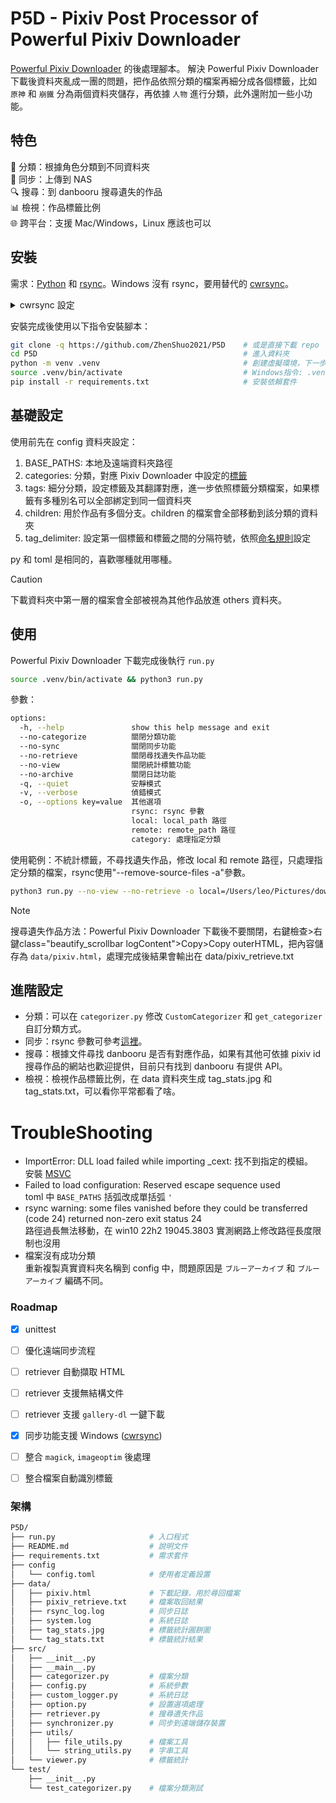 # P5D - Pixiv Post Processor of Powerful Pixiv Downloader
[Powerful Pixiv Downloader](https://github.com/xuejianxianzun/PixivBatchDownloader) 的後處理腳本。
解決 Powerful Pixiv Downloader 下載後資料夾亂成一團的問題，把作品依照分類的檔案再細分成各個標籤，比如 `原神` 和 `崩鐵` 分為兩個資料夾儲存，再依據 `人物` 進行分類，此外還附加一些小功能。

## 特色
📁 分類：根據角色分類到不同資料夾  
🔄 同步：上傳到 NAS  
🔍 搜尋：到 danbooru 搜尋遺失的作品  
📊 檢視：作品標籤比例  
🌐 跨平台：支援 Mac/Windows，Linux 應該也可以

## 安裝
需求：[Python](https://liaoxuefeng.com/books/python/install/) 和 [rsync](https://formulae.brew.sh/formula/rsync)。Windows 沒有 rsync，要用替代的 [cwrsync](https://itefix.net/cwrsync/client/downloads)。

<details>
<summary> cwrsync 設定 </summary>
下載完成後解壓縮重新命名資料夾成 cwrsync，放到 `C:\app`，有兩種方法設定：

1. 用系統管理員身分執行 PowerShell，輸入
```sh
$newPath = "C:\app\cwrsync\bin"

[System.Environment]::SetEnvironmentVariable("PATH", "$([System.Environment]::GetEnvironmentVariable("PATH", [System.EnvironmentVariableTarget]::Machine));$newPath", [System.EnvironmentVariableTarget]::Machine)
```

2. 執行 `sysdm.cpl`，點擊 `進階` > `環境變數` > 系統變數中找到 `PATH` > 點擊新增輸入 `C:\app\cwrsync\bin` > 點選兩個確認以及關閉 cmd 刷新。
</details>

安裝完成後使用以下指令安裝腳本：
```sh
git clone -q https://github.com/ZhenShuo2021/P5D    # 或是直接下載 repo
cd P5D                                              # 進入資料夾
python -m venv .venv                                # 創建虛擬環境，下一步是進入虛擬環境
source .venv/bin/activate                           # Windows指令: .venv\Scripts\activate
pip install -r requirements.txt                     # 安裝依賴套件
```

## 基礎設定

使用前先在 config 資料夾設定：
1. BASE_PATHS: 本地及遠端資料夾路徑
2. categories: 分類，對應 Pixiv Downloader 中設定的[標籤](https://xuejianxianzun.github.io/PBDWiki/#/zh-tw/%E8%A8%AD%E5%AE%9A%E9%81%B8%E9%A0%85?id=%e4%bd%bf%e7%94%a8%e7%ac%ac%e4%b8%80%e5%80%8b%e5%8c%b9%e9%85%8d%e7%9a%84-tag-%e5%bb%ba%e7%ab%8b%e8%b3%87%e6%96%99%e5%a4%be)
3. tags: 細分分類，設定標籤及其翻譯對應，進一步依照標籤分類檔案，如果標籤有多種別名可以全部綁定到同一個資料夾
4. children: 用於作品有多個分支。children 的檔案會全部移動到該分類的資料夾
5. tag_delimiter: 設定第一個標籤和標籤之間的分隔符號，依照[命名規則](https://xuejianxianzun.github.io/PBDWiki/#/zh-tw/%E4%BE%BF%E6%8D%B7%E5%8A%9F%E8%83%BD?id=%e5%84%b2%e5%ad%98%e5%92%8c%e8%bc%89%e5%85%a5%e5%91%bd%e5%90%8d%e8%a6%8f%e5%89%87)設定

py 和 toml 是相同的，喜歡哪種就用哪種。

> [!CAUTION]
> 下載資料夾中第一層的檔案會全部被視為其他作品放進 others 資料夾。

## 使用
Powerful Pixiv Downloader 下載完成後執行 `run.py`
```sh
source .venv/bin/activate && python3 run.py
```

參數：
```sh
options:
  -h, --help               show this help message and exit
  --no-categorize          關閉分類功能
  --no-sync                關閉同步功能
  --no-retrieve            關閉尋找遺失作品功能
  --no-view                關閉統計標籤功能
  --no-archive             關閉日誌功能
  -q, --quiet              安靜模式
  -v, --verbose            偵錯模式
  -o, --options key=value  其他選項
                           rsync: rsync 參數
                           local: local_path 路徑
                           remote: remote_path 路徑
                           category: 處理指定分類
```

使用範例：不統計標籤，不尋找遺失作品，修改 local 和 remote 路徑，只處理指定分類的檔案，rsync使用"--remove-source-files -a"參數。
```sh
python3 run.py --no-view --no-retrieve -o local=/Users/leo/Pictures/downloads拷貝3 remote=/Users/leo/Downloads/TestInput category="Marin, IdolMaster, Others"  rsync="--remove-source-files -a"
```

> [!NOTE]
> 搜尋遺失作品方法：Powerful Pixiv Downloader 下載後不要關閉，右鍵檢查>右鍵class="beautify_scrollbar logContent">Copy>Copy outerHTML，把內容儲存為 `data/pixiv.html`，處理完成後結果會輸出在 data/pixiv_retrieve.txt

## 進階設定
- 分類：可以在 `categorizer.py` 修改 `CustomCategorizer` 和 `get_categorizer` 自訂分類方式。  
- 同步：rsync 參數可參考[這裡](https://ysc.goalsoft.com.tw/blog-detail.php?target=back&no=49)。  
- 搜尋：根據文件尋找 danbooru 是否有對應作品，如果有其他可依據 pixiv id 搜尋作品的網站也歡迎提供，目前只有找到 danbooru 有提供 API。  
- 檢視：檢視作品標籤比例，在 data 資料夾生成 tag_stats.jpg 和 tag_stats.txt，可以看你平常都看了啥。  

# TroubleShooting
- ImportError: DLL load failed while importing _cext: 找不到指定的模組。  
安裝 [MSVC](https://learn.microsoft.com/zh-tw/cpp/windows/latest-supported-vc-redist?view=msvc-170)
- Failed to load configuration: Reserved escape sequence used  
toml 中 `BASE_PATHS` 括弧改成單括弧 `'`
- rsync warning: some files vanished before they could be transferred (code 24) returned non-zero exit status 24  
路徑過長無法移動，在 win10 22h2 19045.3803 實測網路上修改路徑長度限制也沒用
- 檔案沒有成功分類  
重新複製真實資料夾名稱到 config 中，問題原因是 `ブルーアーカイブ` 和 `ブルーアーカイブ` 編碼不同。


### Roadmap
- [x] unittest
- [ ] 優化遠端同步流程
- [ ] retriever 自動擷取 HTML
- [ ] retriever 支援無結構文件
- [ ] retriever 支援 `gallery-dl` 一鍵下載
- [x] 同步功能支援 Windows ([cwrsync](https://www.cnblogs.com/michael9/p/11820919.html))
- [ ] 整合 `magick`, `imageoptim` 後處理
- [ ] 整合檔案自動識別標籤


### 架構
```sh
P5D/
├── run.py                     # 入口程式
├── README.md                  # 說明文件
├── requirements.txt           # 需求套件
├── config
│   └── config.toml            # 使用者定義設置
├── data/
│   ├── pixiv.html             # 下載記錄，用於尋回檔案
│   ├── pixiv_retrieve.txt     # 檔案取回結果
│   ├── rsync_log.log          # 同步日誌
│   ├── system.log             # 系統日誌
│   ├── tag_stats.jpg          # 標籤統計圓餅圖
│   └── tag_stats.txt          # 標籤統計結果
├── src/
│   ├── __init__.py
│   ├── __main__.py
│   ├── categorizer.py         # 檔案分類
│   ├── config.py              # 系統參數
│   ├── custom_logger.py       # 系統日誌
│   ├── option.py              # 設置選項處理
│   ├── retriever.py           # 搜尋遺失作品
│   ├── synchronizer.py        # 同步到遠端儲存裝置
│   ├── utils/
│   │   ├── file_utils.py      # 檔案工具
│   │   └── string_utils.py    # 字串工具
│   └── viewer.py              # 標籤統計
└── test/
    ├── __init__.py
    └── test_categorizer.py    # 檔案分類測試
```